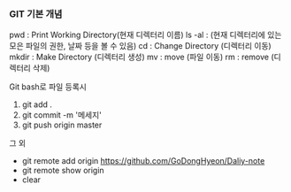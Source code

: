### GIT 기본 개념

pwd : Print Working Directory(현재 디렉터리 이름)
ls -al : (현재 디렉터리에 있는 모은 파일의 권한, 날짜 등을 볼 수 있음)
cd : Change Directory (디렉터리 이동)
mkdir : Make Directory (디렉터리 생성)
mv : move (파일 이동)
rm : remove (디렉터리 삭제)

Git bash로 파일 등록시
1. git add .
2. git commit -m '메세지'
3. git push origin master

그 외
- git remote add origin https://github.com/GoDongHyeon/Daliy-note
- git remote show origin
- clear
